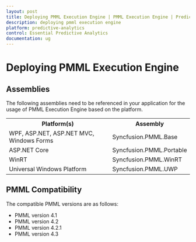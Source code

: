 ```yaml
---
layout: post
title: Deploying PMML Execution Engine | PMML Execution Engine | Predictive Analytics | Syncfusion
description: deploying pmml execution engine
platform: predictive-analytics
control: Essential Predictive Analytics
documentation: ug
---
```


# Deploying PMML Execution Engine

## Assemblies

The following assemblies need to be referenced in your application for the usage of PMML Execution Engine based on the platform.

<table>
<tr>
<th> Platform(s)</th>
<th> Assembly</th>
</tr>
<tr>
<td> WPF, ASP.NET, ASP.NET MVC, Windows Forms<br/></td>
<td> Syncfusion.PMML.Base</td>
</tr>
<tr>
<td> ASP.NET Core<br/></td>
<td> Syncfusion.PMML.Portable</td>
</tr>
<tr>
<td> WinRT<br/></td>
<td> Syncfusion.PMML.WinRT</td>
</tr>
<tr>
<td> Universal Windows Platform<br/></td>
<td> Syncfusion.PMML.UWP</td>
</tr>
</table>

## PMML Compatibility

The compatible PMML versions are as follows:

* PMML version 4.1
* PMML version 4.2
* PMML version 4.2.1
* PMML version 4.3